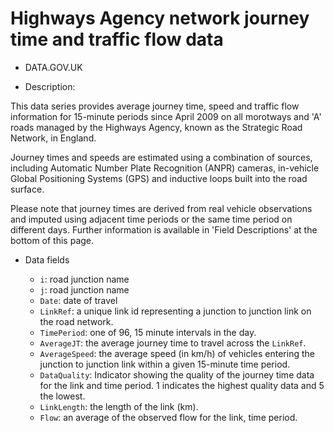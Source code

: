 # Highways Agency network journey time and traffic flow data

* DATA.GOV.UK

* Description: 

This data series provides average journey time, speed and traffic flow
information for 15-minute periods since April 2009 on all morotways
and 'A' roads managed by the Highways Agency, known as the Strategic
Road Network, in England.

Journey times and speeds are estimated using a combination of sources,
including Automatic Number Plate Recognition (ANPR) cameras,
in-vehicle Global Positioning Systems (GPS) and inductive loops built
into the road surface.

Please note that journey times are derived from real vehicle
observations and imputed using adjacent time periods or the same time
period on different days. Further information is available in 'Field
Descriptions' at the bottom of this page.

* Data fields

	- `i`: road junction name
	- `j`: road junction name
	- `Date`: date of travel
	- `LinkRef`: a unique link id representing a junction to junction 
      link on the road network.
	- `TimePeriod`: one of 96, 15 minute intervals in the day.
	- `AverageJT`: the average journey time to travel across the `LinkRef`.
	- `AverageSpeed`: the average speed (in km/h) of vehicles entering
      the junction to junction link within a given 15-minute time period.
	- `DataQuality`: Indicator showing the quality of the journey time
      data for the link and time period. 1 indicates the highest
      quality data and 5 the lowest.
	- `LinkLength`: the length of the link (km).
	- `Flow`: an average of the observed flow for the link, time period.
